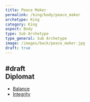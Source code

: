 ```yaml
---
title: Peace Maker
permalink: /king/body/peace_maker
archetype: King
category: King
aspect: Body
type: Sub Archetype
type_general: Sub Archetype
image: /images/back/peace_maker.jpg
draft: true
---
```

#draft   
Diplomat
---
- [Balance](/king/body/peace_maker/balance)
- [Integrity](/king/body/peace_maker/integrity)
